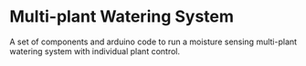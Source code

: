# Multi-plant Watering System

A set of components and arduino code to run a moisture sensing multi-plant watering system with individual plant control.
